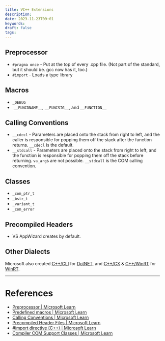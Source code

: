 ```yaml
---
title: VC++ Extensions
description: 
date: 2023-11-23T09:01
keywords: 
draft: false
tags:
---
```

## Preprocessor

- `#pragma once` - Put at the top of every .cpp file.  (Not part of the standard, but it should be. gcc now has it, too.)
- `#import` - Loads a type library
## Macros

- `_DEBUG`
-  `__FUNCDNAME__`, `__FUNCSIG__`, and `__FUNCTION__`
## Calling Conventions

- `__cdecl` - Parameters are placed onto the stack from right to left, and the caller is responsible for popping them off the stack after the function returns.  `__cdecl` is the default.
- `__stdcall` - Parameters are placed onto the stack from right to left, and the function is responsible for popping them off the stack before returning.  `va_arg`s are not possible.  `__stdcall` is the COM calling convention.
## Classes

- `_com_ptr_t`
- `_bstr_t`
- `_variant_t`
- `_com_error`
## Precompiled Headers

- VS AppWizard creates by default.

## Other Dialects

Microsoft also created [C++/CLI](/notes/) for [DotNET](/notes/computer/microsoft/com/dotnet), and [C++/CX](/notes/) & [C++/WinRT](/notes/) for [WinRT](/notes/).

---
# References

- [Preprocessor | Microsoft Learn](https://learn.microsoft.com/en-us/cpp/preprocessor/preprocessor?view=msvc-170)
- [Predefined macros | Microsoft Learn](https://learn.microsoft.com/en-us/cpp/preprocessor/predefined-macros?view=msvc-170)
- [Calling Conventions | Microsoft Learn](https://learn.microsoft.com/en-us/cpp/cpp/calling-conventions?view=msvc-170)
- [Precompiled Header Files | Microsoft Learn](https://learn.microsoft.com/en-us/cpp/build/creating-precompiled-header-files?view=msvc-170)
- [#import directive (C++) | Microsoft Learn](https://learn.microsoft.com/en-us/cpp/preprocessor/hash-import-directive-cpp?view=msvc-170)
- [Compiler COM Support Classes | Microsoft Learn](https://learn.microsoft.com/en-us/cpp/cpp/compiler-com-support-classes?view=msvc-170)
